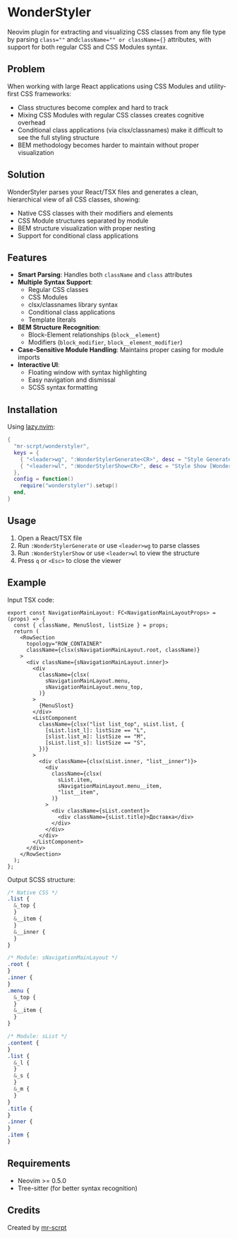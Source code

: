 # WonderStyler

Neovim plugin for extracting and visualizing CSS classes from any file type by parsing `class=""` and`className="" or className={}` attributes, with support for both regular CSS and CSS Modules syntax.

## Problem

When working with large React applications using CSS Modules and utility-first CSS frameworks:

- Class structures become complex and hard to track
- Mixing CSS Modules with regular CSS classes creates cognitive overhead
- Conditional class applications (via clsx/classnames) make it difficult to see the full styling structure
- BEM methodology becomes harder to maintain without proper visualization

## Solution

WonderStyler parses your React/TSX files and generates a clean, hierarchical view of all CSS classes, showing:

- Native CSS classes with their modifiers and elements
- CSS Module structures separated by module
- BEM structure visualization with proper nesting
- Support for conditional class applications

## Features

- **Smart Parsing**: Handles both `className` and `class` attributes
- **Multiple Syntax Support**:
  - Regular CSS classes
  - CSS Modules
  - clsx/classnames library syntax
  - Conditional class applications
  - Template literals
- **BEM Structure Recognition**:
  - Block-Element relationships (`block__element`)
  - Modifiers (`block_modifier`, `block__element_modifier`)
- **Case-Sensitive Module Handling**: Maintains proper casing for module imports
- **Interactive UI**:
  - Floating window with syntax highlighting
  - Easy navigation and dismissal
  - SCSS syntax formatting

## Installation

Using [lazy.nvim](https://github.com/folke/lazy.nvim):

```lua
{
  "mr-scrpt/wonderstyler",
  keys = {
    { "<leader>wg", ":WonderStylerGenerate<CR>", desc = "Style Generate [Wonderstyler]" },
    { "<leader>wl", ":WonderStylerShow<CR>", desc = "Style Show [Wonderstyler]" },
  },
  config = function()
    require("wonderstyler").setup()
  end,
}
```

## Usage

1. Open a React/TSX file
2. Run `:WonderStylerGenerate` or use `<leader>wg` to parse classes
3. Run `:WonderStylerShow` or use `<leader>wl` to view the structure
4. Press `q` or `<Esc>` to close the viewer

## Example

Input TSX code:

```tsx
export const NavigationMainLayout: FC<NavigationMainLayoutProps> = (props) => {
  const { className, MenuSlost, listSize } = props;
  return (
    <RowSection
      topology="ROW_CONTAINER"
      className={clsx(sNavigationMainLayout.root, className)}
    >
      <div className={sNavigationMainLayout.inner}>
        <div
          className={clsx(
            sNavigationMainLayout.menu,
            sNavigationMainLayout.menu_top,
          )}
        >
          {MenuSlost}
        </div>
        <ListComponent
          className={clsx("list list_top", sList.list, {
            [sList.list_l]: listSize == "L",
            [slist.list_m]: listSize == "M",
            [sList.list_s]: listSize == "S",
          })}
        >
          <div className={clsx(sList.inner, "list__inner")}>
            <div
              className={clsx(
                sList.item,
                sNavigationMainLayout.menu__item,
                "list__item",
              )}
            >
              <div className={sList.content}>
                <div className={sList.title}>Доставка</div>
              </div>
            </div>
          </div>
        </ListComponent>
      </div>
    </RowSection>
  );
};
```

Output SCSS structure:

```scss
/* Native CSS */
.list {
  &_top {
  }
  &__item {
  }
  &__inner {
  }
}

/* Module: sNavigationMainLayout */
.root {
}
.inner {
}
.menu {
  &_top {
  }
  &__item {
  }
}

/* Module: sList */
.content {
}
.list {
  &_l {
  }
  &_s {
  }
  &_m {
  }
}
.title {
}
.inner {
}
.item {
}
```

## Requirements

- Neovim >= 0.5.0
- Tree-sitter (for better syntax recognition)

## Credits

Created by [mr-scrpt](https://github.com/mr-scrpt)
